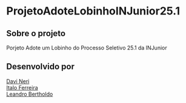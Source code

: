 # ProjetoAdoteLobinhoINJunior25.1

## Sobre o projeto
Porjeto Adote um Lobinho do Processo Seletivo 25.1 da INJunior


## Desenvolvido por
[Davi Neri](https://github.com/daviwneri)<br>
[Italo Ferreira](https://github.com/Rarkunho)<br>
[Leandro Bertholdo](https://github.com/berthrage) 


